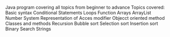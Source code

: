 Java program covering all topics from beginner to advance 
Topics covered:
Basic syntax
Conditional Statements
Loops
Function 
Arrays
ArrayList
Number System
Representation of Acces modifier
Objecct oriented method
Classes and methods
Recursion
Bubble sort
Selection sort
Insertion sort
Binary Search
Strings

